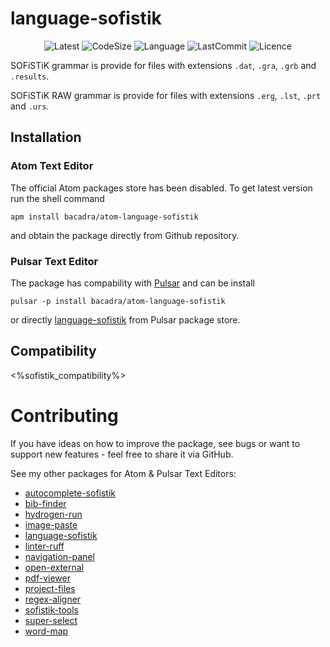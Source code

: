 # language-sofistik

<p align="center">
  <img src="https://img.shields.io/github/v/tag/bacadra/atom-language-sofistik?style=for-the-badge&label=Latest&color=007EC6" alt="Latest">
  <img src="https://img.shields.io/github/languages/code-size/bacadra/atom-language-sofistik?style=for-the-badge&color=007EC6" alt="CodeSize">
  <img src="https://img.shields.io/github/languages/top/bacadra/atom-language-sofistik?style=for-the-badge&color=007EC6" alt="Language">
  <img src="https://img.shields.io/github/last-commit/bacadra/atom-language-sofistik?style=for-the-badge&color=007EC6" alt="LastCommit">
  <img src="https://img.shields.io/github/license/bacadra/atom-language-sofistik?style=for-the-badge&color=007EC6" alt="Licence">
</p>

SOFiSTiK grammar is provide for files with extensions `.dat`, `.gra`, `.grb` and `.results`.

SOFiSTiK RAW grammar is provide for files with extensions `.erg`, `.lst`, `.prt` and `.urs`.

## Installation

### Atom Text Editor

The official Atom packages store has been disabled. To get latest version run the shell command

    apm install bacadra/atom-language-sofistik

and obtain the package directly from Github repository.

### Pulsar Text Editor

The package has compability with [Pulsar](https://pulsar-edit.dev/) and can be install

    pulsar -p install bacadra/atom-language-sofistik

or directly [language-sofistik](https://web.pulsar-edit.dev/packages/language-sofistik) from Pulsar package store.

## Compatibility

<%sofistik_compatibility%>

# Contributing

If you have ideas on how to improve the package, see bugs or want to support new features - feel free to share it via GitHub.

See my other packages for Atom & Pulsar Text Editors:

* [autocomplete-sofistik](https://github.com/bacadra/atom-autocomplete-sofistik)
* [bib-finder](https://github.com/bacadra/atom-bib-finder)
* [hydrogen-run](https://github.com/bacadra/atom-hydrogen-run)
* [image-paste](https://github.com/bacadra/atom-image-paste)
* [language-sofistik](https://github.com/bacadra/atom-language-sofistik)
* [linter-ruff](https://github.com/bacadra/atom-linter-ruff)
* [navigation-panel](https://github.com/bacadra/atom-navigation-panel)
* [open-external](https://github.com/bacadra/atom-open-external)
* [pdf-viewer](https://github.com/bacadra/atom-pdf-viewer)
* [project-files](https://github.com/bacadra/atom-project-files)
* [regex-aligner](https://github.com/bacadra/atom-regex-aligner)
* [sofistik-tools](https://github.com/bacadra/atom-sofistik-tools)
* [super-select](https://github.com/bacadra/atom-super-select)
* [word-map](https://github.com/bacadra/atom-word-map)
